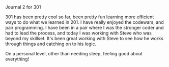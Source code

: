 ##
Journal 2 for 301

301 has been pretty cool so far, been pretty fun learning more efficient ways to do what we learned in 201.  I have really enjoyed the codewars, and pair programming.  I have been in a pair where I was the stronger coder and had to lead the process, and today I was working with Steve who was beyond my skillset.  It's been great working with Steve to see how he works through things and catching on to his logic.

On a personal level, other than needing sleep, feeling good about everything!
